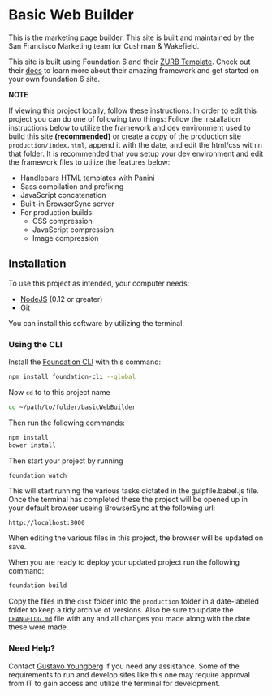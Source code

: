 # Basic Web Builder

This is the marketing page builder. This site is built and maintained by the San Francisco Marketing team for Cushman & Wakefield.

This site is built using Foundation 6 and their [ZURB Template](https://github.com/zurb/foundation-zurb-template). Check out their [docs](http://foundation.zurb.com/sites) to learn more about their amazing framework and get started on your own foundation 6 site.

**NOTE**

If viewing this project locally, follow these instructions: In order to edit this project you can do one of following two things: Follow the installation instructions below to utilize the framework and dev environment used to build this site **(recommended)** or create a *copy* of the production site `production/index.html`, append it with the date, and edit the html/css within that folder. It is recommended that you setup your dev environment and edit the framework files to utilize the features below:

- Handlebars HTML templates with Panini
- Sass compilation and prefixing
- JavaScript concatenation
- Built-in BrowserSync server
- For production builds:
  - CSS compression
  - JavaScript compression
  - Image compression

## Installation

To use this project as intended, your computer needs:

- [NodeJS](https://nodejs.org/en/) (0.12 or greater)
- [Git](https://git-scm.com/)

You can install this software by utilizing the terminal.

### Using the CLI

Install the [Foundation CLI](http://foundation.zurb.com/sites/docs/installation.html) with this command:

```bash
npm install foundation-cli --global
```

Now `cd` to to this project name

```bash
cd ~/path/to/folder/basicWebBuilder
```

Then run the following commands:

```bash
npm install
bower install
```

Then start your project by running

```bash
foundation watch
```

This will start running the various tasks dictated in the gulpfile.babel.js file. Once the terminal has completed these the project will be opened up in your default browser useing BrowserSync at the following url:

```
http://localhost:8000
```

When editing the various files in this project, the browser will be updated on save.

When you are ready to deploy your updated project run the following command:

```bash
foundation build
```

Copy the files in the `dist` folder into the `production` folder in a date-labeled folder to keep a tidy archive of versions. Also be sure to update the [`CHANGELOG.md`](CHANGELOG.md) file with any and all changes you made along with the date these were made.

### Need Help?

Contact [Gustavo Youngberg](mailto:gustavo.youngberg@cushwake.com) if you need any assistance. Some of the requirements to run and develop sites like this one may require approval from IT to gain access and utilize the terminal for development.
